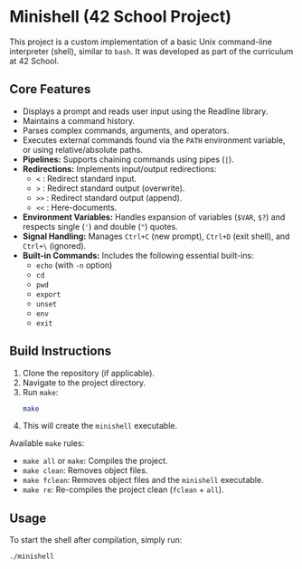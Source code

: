 # Minishell (42 School Project)

This project is a custom implementation of a basic Unix command-line interpreter (shell), similar to `bash`. It was developed as part of the curriculum at 42 School.

## Core Features

* Displays a prompt and reads user input using the Readline library.
* Maintains a command history.
* Parses complex commands, arguments, and operators.
* Executes external commands found via the `PATH` environment variable, or using relative/absolute paths.
* **Pipelines:** Supports chaining commands using pipes (`|`).
* **Redirections:** Implements input/output redirections:
    * `<` : Redirect standard input.
    * `>` : Redirect standard output (overwrite).
    * `>>` : Redirect standard output (append).
    * `<<` : Here-documents.
* **Environment Variables:** Handles expansion of variables (`$VAR`, `$?`) and respects single (`'`) and double (`"`) quotes.
* **Signal Handling:** Manages `Ctrl+C` (new prompt), `Ctrl+D` (exit shell), and `Ctrl+\` (ignored).
* **Built-in Commands:** Includes the following essential built-ins:
    * `echo` (with `-n` option)
    * `cd`
    * `pwd`
    * `export`
    * `unset`
    * `env`
    * `exit`

## Build Instructions

1.  Clone the repository (if applicable).
2.  Navigate to the project directory.
3.  Run `make`:
    ```bash
    make
    ```
4.  This will create the `minishell` executable.

Available `make` rules:
* `make all` or `make`: Compiles the project.
* `make clean`: Removes object files.
* `make fclean`: Removes object files and the `minishell` executable.
* `make re`: Re-compiles the project clean (`fclean` + `all`).

## Usage

To start the shell after compilation, simply run:

```bash
./minishell

